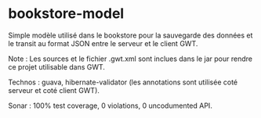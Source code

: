 bookstore-model
===============

Simple modèle utilisé dans le bookstore pour la sauvegarde des données et le transit au format JSON entre le serveur et le client GWT.

Note : Les sources et le fichier .gwt.xml sont inclues dans le jar pour rendre ce projet utilisable dans GWT.

Technos : guava, hibernate-validator (les annotations sont utilisée coté serveur et coté client GWT).

Sonar : 100% test coverage, 0 violations, 0 uncodumented API.
